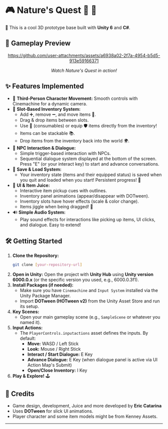 # 🎮 Nature's Quest 🎄 🌴

👋 This is a cool 3D prototype base built with **Unity 6** and **C#**.

## 🎥 Gameplay Preview

<div align="center">

https://github.com/user-attachments/assets/a6938a02-2f7a-4954-b5d5-913e59166371

  <p><em>Watch Nature's Quest in action!</em></p>
</div>

## ✨ Features Implemented

*   🚶 **Third-Person Character Movement:** Smooth controls with Cinemachine for a dynamic camera.
*   🎒 **Slot-Based Inventory System:**
    *   Add ➕, remove ➖, and move items 🔄.
    *   Drag & drop items between slots.
    *   Use 🧪 (consumables) or equip 🛡️ items directly from the inventory!
    *   Items can be stackable 📚.
    *   Drop items from the inventory back into the world 🌍.
*   🤝 **NPC Interaction & Dialogue:**
    *   Simple trigger-based interaction with NPCs.
    *   Sequential dialogue system displayed at the bottom of the screen. Press "E" (or your interact key) to start and advance conversations.
*   💾 **Save & Load System:**
    *   Your inventory state (items and their equipped status) is saved when you quit and loaded when you start! Persistent progress! 🎉
*   🎨 **UI & Item Juice:**
    *   Interactive item pickup cues with outlines.
    *   Inventory panel animations (appear/disappear with DOTween).
    *   Inventory slots have hover effects (scale & color change).
    *   Items jiggle when being dragged! 🤏
*   🔊 **Simple Audio System:**
    *   Play sound effects for interactions like picking up items, UI clicks, and dialogue. Easy to extend!

## 🛠️ Getting Started

1.  **Clone the Repository:**
    ```bash
    git clone [your-repository-url]
    ```
2.  **Open in Unity:** Open the project with **Unity Hub** using **Unity version 6000.0.x** (or the specific version you used, e.g., 6000.0.3f1).
3.  **Install Packages (if needed):**
    *   Make sure you have `Cinemachine` and `Input System` installed via the Unity Package Manager.
    *   Import **DOTween (HOTween v2)** from the Unity Asset Store and run its setup.
4.  **Key Scenes:**
    *   Open your main gameplay scene (e.g., `SampleScene` or whatever you named it).
5.  **Input Actions:**
    *   The `PlayerControls.inputactions` asset defines the inputs. By default:
        *   **Move:** WASD / Left Stick
        *   **Look:** Mouse / Right Stick
        *   **Interact / Start Dialogue:** E Key
        *   **Advance Dialogue:** E Key (when dialogue panel is active via UI Action Map's Submit)
        *   **Open/Close Inventory:** I Key
6.  **Play & Explore!** 🕹️


## 🙏 Credits
*   Game design, development, Juice and more developed by **Eric Catarina**
*   Uses **DOTween** for slick UI animations.
*   Player character and some item models might be from Kenney Assets.

---

